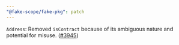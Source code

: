 ```yaml
---
"@fake-scope/fake-pkg": patch
---
```


`Address`: Removed `isContract` because of its ambiguous nature and potential for misuse. ([#3945](https://github.com/OpenZeppelin/openzeppelin-contracts/pull/3945))

